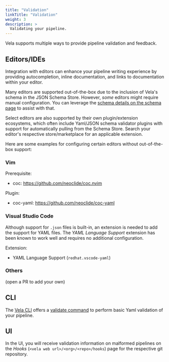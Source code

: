 ```yaml
---
title: "Validation"
linkTitle: "Validation"
weight: 3
description: >
  Validating your pipeline.
---
```


Vela supports multiple ways to provide pipeline validation and feedback.

## Editors/IDEs

Integration with editors can enhance your pipeline writing experience by providing autocompletion, inline documentation, and links to documentation within your editor.

Many editors are supported out-of-the-box due to the inclusion of Vela's schema in the JSON Schema Store. However, _some_ editors might require manual configuration. You can leverage the [schema details on the schema page](/docs/usage/validation/schema/) to assist with that.

Select editors are also supported by their own plugin/extension ecosystems, which often include Yaml/JSON schema validator plugins with support for automatically pulling from the Schema Store. Search your editor's respective store/marketplace for an applicable extension.

Here are some examples for configuring certain editors without out-of-the-box support:

### Vim

Prerequisite:

- coc: https://github.com/neoclide/coc.nvim

Plugin:

- coc-yaml: https://github.com/neoclide/coc-yaml

### Visual Studio Code

Although support for `.json` files is built-in, an extension is needed to add the support for YAML files. The _YAML Language Support_ extension has been known to work well and requires no additional configuration.

Extension:

- YAML Language Support (`redhat.vscode-yaml`)

### Others

(open a PR to add your own)

## CLI

The [Vela CLI](/docs/cli/) offers a [validate command](/docs/cli/pipeline/validate/) to perform basic Yaml validation of your pipeline.

## UI

In the UI, you will receive validation information on malformed pipelines on the _Hooks_ (`<vela web url>/<org>/<repo>/hooks`) page for the respective git repository.

